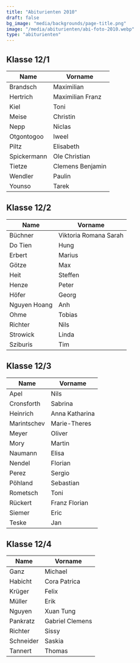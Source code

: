 ```yaml
---
title: "Abiturienten 2010"
draft: false
bg_image: "media/backgrounds/page-title.png"
image: "/media/abiturienten/abi-foto-2010.webp"
type: "abiturienten"
---
```


## Klasse 12/1

|Name|Vorname|
|-|-|
|Brandsch|Maximilian|
|Hertrich|Maximilian Franz|
|Kiel|Toni|
|Meise|Christin|
|Nepp|Niclas|
|Otgontogoo|Iweel|
|Piltz|Elisabeth|
|Spickermann|Ole Christian|
|Tietze|Clemens Benjamin|
|Wendler|Paulin|
|Younso|Tarek|

## Klasse 12/2

|Name|Vorname|
|-|-|
|Büchner|Viktoria Romana Sarah|
|Do Tien|Hung|
|Erbert|Marius|
|Götze|Max|
|Heit|Steffen|
|Henze|Peter|
|Höfer|Georg|
|Nguyen Hoang|Anh|
|Ohme|Tobias|
|Richter|Nils|
|Strowick|Linda|
|Sziburis|Tim|

## Klasse 12/3

|Name|Vorname|
|-|-|
|Apel|Nils|
|Cronsforth|Sabrina|
|Heinrich|Anna Katharina|
|Marintschev|Marie-Theres|
|Meyer|Oliver|
|Mory|Martin|
|Naumann|Elisa|
|Nendel|Florian|
|Perez|Sergio|
|Pöhland|Sebastian|
|Rometsch|Toni|
|Rückert|Franz Florian|
|Siemer|Eric|
|Teske|Jan|

## Klasse 12/4

|Name|Vorname|
|-|-|
|Ganz|Michael|
|Habicht|Cora Patrica|
|Krüger|Felix|
|Müller|Erik|
|Nguyen|Xuan Tung|
|Pankratz|Gabriel Clemens|
|Richter|Sissy|
|Schneider|Saskia|
|Tannert|Thomas|
